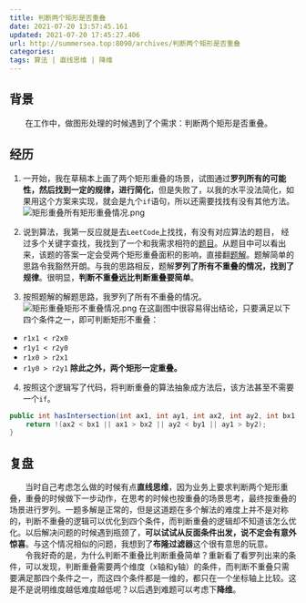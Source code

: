 ```yaml
---
title: 判断两个矩形是否重叠
date: 2021-07-20 13:57:45.161
updated: 2021-07-20 17:45:27.406
url: http://summersea.top:8090/archives/判断两个矩形是否重叠
categories: 
tags: 算法 | 直线思维 | 降维
---
```


## 背景
&nbsp;&nbsp;&nbsp;&nbsp;&nbsp;&nbsp;&nbsp;在工作中，做图形处理的时候遇到了个需求：判断两个矩形是否重叠。

## 经历
1. 一开始，我在草稿本上画了两个矩形重叠的场景，试图通过**罗列所有的可能性，然后找到一定的规律，进行简化**，但是失败了，以我的水平没法简化，如果用这个方案来实现，就会是九个`if`语句，所以还需要找找有没有其他方法。
![矩形重叠所有矩形重叠情况.png](http://summersea.top:8090/upload/2021/07/%E7%9F%A9%E5%BD%A2%E9%87%8D%E5%8F%A0-%E6%89%80%E6%9C%89%E7%9F%A9%E5%BD%A2%E9%87%8D%E5%8F%A0%E6%83%85%E5%86%B5-42a0b1665cbe49bb848fe15b80b64f11.png)























2. 说到算法，我第一反应就是去`LeetCode`上找找，有没有对应算法的题目，
经过多个关键字查找，我找到了一个和我需求相符的[题目](https://leetcode-cn.com/problems/rectangle-area/)。从题目中可以看出来，该题的答案一定会受两个矩形重叠面积的影响，直接翻[题解](https://leetcode-cn.com/problems/rectangle-area/solution/jian-dan-de-kao-lu-by-powcai/)。题解简单的思路令我豁然开朗。与我的思路相反，题解**罗列了所有不重叠的情况，找到了规律**。很明显，**判断不重叠远比判断重叠要简单**。

3. 按照题解的解题思路，我罗列了所有不重叠的情况。
![矩形重叠矩形不重叠情况.png](http://summersea.top:8090/upload/2021/07/%E7%9F%A9%E5%BD%A2%E9%87%8D%E5%8F%A0-%E7%9F%A9%E5%BD%A2%E4%B8%8D%E9%87%8D%E5%8F%A0%E6%83%85%E5%86%B5-5e34ba8736514818b6dc893fa2dc4f7f.png)
在这副图中很容易得出结论，只要满足以下四个条件之一，即可判断矩形不重叠：
- `r1x1 < r2x0`
- `r1y1 < r2y0`
- `r1x0 > r2x1`
- `r1y0 > r2y1`
**除此之外，两个矩形一定重叠。**


















4. 按照这个逻辑写了代码，将判断重叠的算法抽象成方法后，该方法甚至不需要一个`if`。
```java
public int hasIntersection(int ax1, int ay1, int ax2, int ay2, int bx1, int by1, int bx2, int by2) {
    return !(ax2 < bx1 || ax1 > bx2 || ay2 < by1 || ay1 > by2);
}
```



## 复盘
&nbsp;&nbsp;&nbsp;&nbsp;&nbsp;&nbsp;&nbsp;当时自己考虑怎么做的时候有点**直线思维**，因为业务上要求判断两个矩形重叠，重叠的时候做下一步动作，在思考的时候也按重叠的场景思考，最终按重叠的场景进行罗列。一题多解是正常的，但是这道题在多个解法的难度上并不是对称的，判断不重叠的逻辑可以优化到四个条件，而判断重叠的逻辑却不知道该怎么优化。以后解决问题的时候遇到瓶颈了，**可以试试从反面条件出发，说不定会有意外惊喜**。与这个情况相似的问题，我想到了**布隆过滤器**这个很有意思的玩意。
&nbsp;&nbsp;&nbsp;&nbsp;&nbsp;&nbsp;&nbsp;令我好奇的是，为什么判断不重叠比判断重叠简单？重新看了看罗列出来的条件，可以发现，判断重叠需要两个维度（x轴和y轴）的条件，而判断不重叠只需要满足那四个条件之一，而这四个条件都是一维的，都只在一个坐标轴上比较。这是不是说明维度越低难度越低呢？以后遇到难题可以考虑下**降维**。
